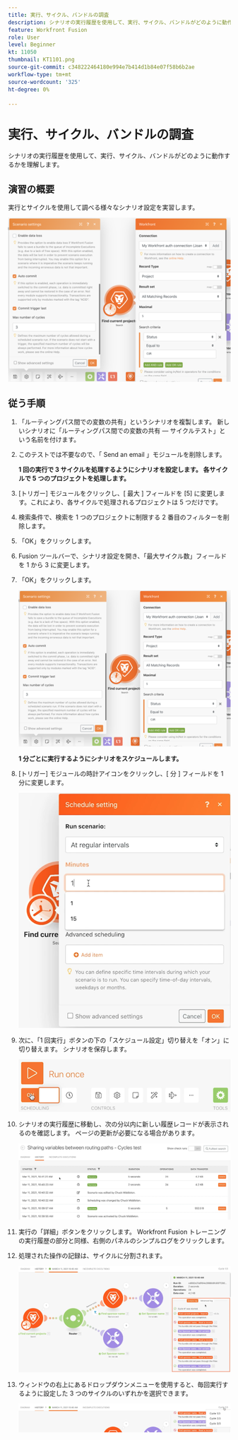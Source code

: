 ```yaml
---
title: 実行、サイクル、バンドルの調査
description: シナリオの実行履歴を使用して、実行、サイクル、バンドルがどのように動作するかを理解します。
feature: Workfront Fusion
role: User
level: Beginner
kt: 11050
thumbnail: KT1101.png
source-git-commit: c348222464180e994e7b414d1b84e07f58b6b2ae
workflow-type: tm+mt
source-wordcount: '325'
ht-degree: 0%

---
```



# 実行、サイクル、バンドルの調査

シナリオの実行履歴を使用して、実行、サイクル、バンドルがどのように動作するかを理解します。

## 演習の概要

実行とサイクルを使用して調べる様々なシナリオ設定を実習します。

![実行サイクルの調査とバンドル画像 1](../12-exercises/assets/exploring-runs-cycles-and-bundles-walkthrough-1.png)

## 従う手順

1. 「ルーティングパス間での変数の共有」というシナリオを複製します。 新しいシナリオに「ルーティングパス間での変数の共有 — サイクルテスト」という名前を付けます。
1. このテストでは不要なので、「 Send an email 」モジュールを削除します。

   **1 回の実行で 3 サイクルを処理するようにシナリオを設定します。 各サイクルで 5 つのプロジェクトを処理します。**

1. [トリガー] モジュールをクリックし、[ 最大 ] フィールドを [5] に変更します。これにより、各サイクルで処理されるプロジェクトは 5 つだけです。
1. 検索条件で、検索を 1 つのプロジェクトに制限する 2 番目のフィルターを削除します。
1. 「OK」をクリックします。

1. Fusion ツールバーで、シナリオ設定を開き、「最大サイクル数」フィールドを 1 から 3 に変更します。
1. 「OK」をクリックします。

   ![実行サイクルの調査とバンドル画像 1](../12-exercises/assets/exploring-runs-cycles-and-bundles-walkthrough-1.png)


   **1 分ごとに実行するようにシナリオをスケジュールします。**

1. [トリガー] モジュールの時計アイコンをクリックし、[ 分 ] フィールドを 1 分に変更します。

   ![実行サイクルの調査とバンドル画像 2](../12-exercises/assets/exploring-runs-cycles-and-bundles-walkthrough-2.png)

1. 次に、「1 回実行」ボタンの下の「スケジュール設定」切り替えを「オン」に切り替えます。 シナリオを保存します。

   ![実行サイクルの調査とバンドル画像 3](../12-exercises/assets/exploring-runs-cycles-and-bundles-walkthrough-3.png)

1. シナリオの実行履歴に移動し、次の分以内に新しい履歴レコードが表示されるのを確認します。 ページの更新が必要になる場合があります。

   ![実行サイクルの調査とバンドル画像 1](../12-exercises/assets/exploring-runs-cycles-and-bundles-walkthrough-4.png)

1. 実行の「詳細」ボタンをクリックします。 Workfront Fusion トレーニングの実行履歴の部分と同様、右側のパネルのシンプルログをクリックします。
1. 処理された操作の記録は、サイクルに分割されます。

   ![実行サイクルの調査とバンドル画像 5](../12-exercises/assets/exploring-runs-cycles-and-bundles-walkthrough-5.png)

1. ウィンドウの右上にあるドロップダウンメニューを使用すると、毎回実行するように設定した 3 つのサイクルのいずれかを選択できます。

   ![実行サイクルの調査とバンドル画像 6](../12-exercises/assets/exploring-runs-cycles-and-bundles-walkthrough-6.png)

